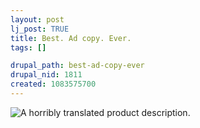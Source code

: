```yaml
--- 
layout: post
lj_post: TRUE
title: Best. Ad copy. Ever.
tags: []

drupal_path: best-ad-copy-ever
drupal_nid: 1811
created: 1083575700
---
```

<img src="http://textamerica.com/user.images/28/IMG_403328/T40405021219590.jpg" alt="A horribly translated product description.">
